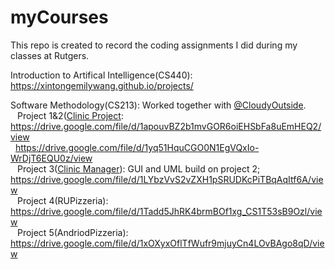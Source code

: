 # myCourses
This repo is created to record the coding assignments I did during my classes at Rutgers.

Introduction to Artifical Intelligence(CS440): https://xintongemilywang.github.io/projects/


Software Methodology(CS213): Worked together with [@CloudyOutside](https://www.github.com/CloudyOutside). <br/>
&ensp; Project 1&2([Clinic Project](https://github.com/scarletrat/ClinicProject): https://drive.google.com/file/d/1apouvBZ2b1mvGOR6oiEHSbFa8uEmHEQ2/view <br/> 
&nbsp; https://drive.google.com/file/d/1yq51HquCGO0N1EgVQxIo-WrDjT6EQU0z/view <br/>
&ensp; Project 3([Clinic Manager](https://github.com/scarletrat/ClinicManager)): GUI and UML build on project 2; https://drive.google.com/file/d/1LYbzVvS2vZXH1pSRUDKcPiTBqAqItf6A/view <br/>
&ensp; Project 4(RUPizzeria): https://drive.google.com/file/d/1Tadd5JhRK4brmBOf1xg_CS1T53sB9Ozl/view <br/>
&ensp; Project 5(AndriodPizzeria): https://drive.google.com/file/d/1xOXyxOflTfWufr9mjuyCn4LOvBAgo8qD/view <br/>
